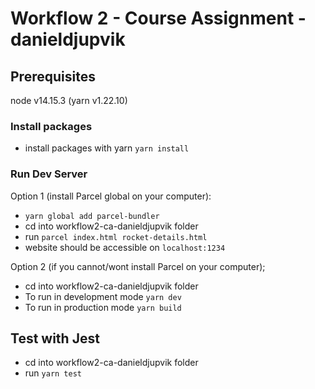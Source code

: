 # Workflow 2 - Course Assignment - danieldjupvik

## Prerequisites

node v14.15.3 (yarn v1.22.10)

### Install packages

- install packages with yarn `yarn install`

### Run Dev Server

Option 1 (install Parcel global on your computer):

- `yarn global add parcel-bundler`
- cd into workflow2-ca-danieldjupvik folder
- run `parcel index.html rocket-details.html`
- website should be accessible on `localhost:1234`

Option 2 (if you cannot/wont install Parcel on your computer);

- cd into workflow2-ca-danieldjupvik folder
- To run in development mode `yarn dev`
- To run in production mode `yarn build`

## Test with Jest

- cd into workflow2-ca-danieldjupvik folder
- run `yarn test`
